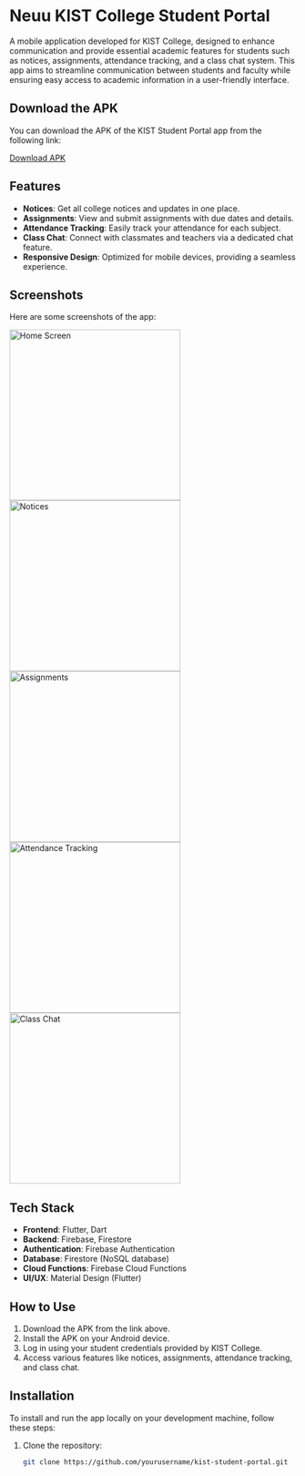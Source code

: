 # Neuu KIST College Student Portal

A mobile application developed for KIST College, designed to enhance communication and provide essential academic features for students such as notices, assignments, attendance tracking, and a class chat system. This app aims to streamline communication between students and faculty while ensuring easy access to academic information in a user-friendly interface.

## Download the APK

You can download the APK of the KIST Student Portal app from the following link:

[Download APK](https://drive.google.com/drive/folders/1njECmFuuGcYPGmDJCERXH4HhmcLgZPo0?usp=drive_link)

## Features

- **Notices**: Get all college notices and updates in one place.
- **Assignments**: View and submit assignments with due dates and details.
- **Attendance Tracking**: Easily track your attendance for each subject.
- **Class Chat**: Connect with classmates and teachers via a dedicated chat feature.
- **Responsive Design**: Optimized for mobile devices, providing a seamless experience.

## Screenshots

Here are some screenshots of the app:

<img src="pic/1.jpg" alt="Home Screen" width="300"/>
<img src="pic/2.jpg" alt="Notices" width="300"/>
<img src="pic/3.jpg" alt="Assignments" width="300"/>
<img src="pic/4.jpg" alt="Attendance Tracking" width="300"/>
<img src="pic/5.jpg" alt="Class Chat" width="300"/>

## Tech Stack

- **Frontend**: Flutter, Dart
- **Backend**: Firebase, Firestore
- **Authentication**: Firebase Authentication
- **Database**: Firestore (NoSQL database)
- **Cloud Functions**: Firebase Cloud Functions
- **UI/UX**: Material Design (Flutter)

## How to Use

1. Download the APK from the link above.
2. Install the APK on your Android device.
3. Log in using your student credentials provided by KIST College.
4. Access various features like notices, assignments, attendance tracking, and class chat.

## Installation

To install and run the app locally on your development machine, follow these steps:

1. Clone the repository:
   ```bash
   git clone https://github.com/yourusername/kist-student-portal.git

